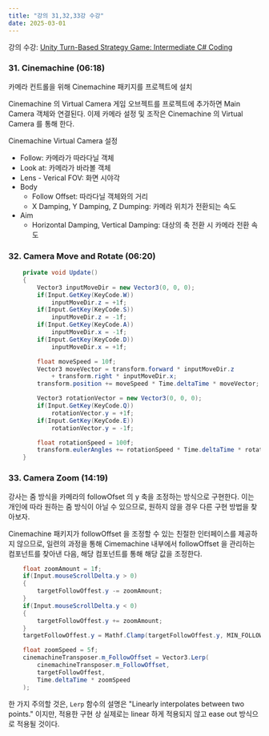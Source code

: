 ```yaml
---
title: "강의 31,32,33강 수강"
date: 2025-03-01
---
```


강의 수강: [Unity Turn-Based Strategy Game: Intermediate C# Coding](https://www.udemy.com/course/unity-turn-based-strategy/)

### 31. Cinemachine (06:18)

카메라 컨트롤을 위해 Cinemachine 패키지를 프로젝트에 설치

Cinemachine 의 Virtual Camera 게임 오브젝트를 프로젝트에 추가하면 Main Camera 객체와 연결된다. 이제 카메라 설정 및 조작은 Cinemachine 의 Virtual Camera 를 통해 한다.

Cinemachine Virtual Camera 설정

- Follow: 카메라가 따라다닐 객체
- Look at: 카메라가 바라볼 객체
- Lens - Verical FOV: 화면 시야각
- Body
  - Follow Offset: 따라다닐 객체와의 거리
  - X Damping, Y Damping, Z Dumping: 카메라 위치가 전환되는 속도
- Aim
  - Horizontal Damping, Vertical Damping: 대상의 축 전환 시 카메라 전환 속도

### 32. Camera Move and Rotate (06:20)

```c#
    private void Update()
    {
        Vector3 inputMoveDir = new Vector3(0, 0, 0);
        if(Input.GetKey(KeyCode.W))
            inputMoveDir.z = +1f;
        if(Input.GetKey(KeyCode.S))
            inputMoveDir.z = -1f;
        if(Input.GetKey(KeyCode.A))
            inputMoveDir.x = -1f;
        if(Input.GetKey(KeyCode.D))
            inputMoveDir.x = +1f;

        float moveSpeed = 10f;
        Vector3 moveVector = transform.forward * inputMoveDir.z
            + transform.right * inputMoveDir.x;
        transform.position += moveSpeed * Time.deltaTime * moveVector;

        Vector3 rotationVector = new Vector3(0, 0, 0);
        if(Input.GetKey(KeyCode.Q))
            rotationVector.y = +1f;
        if(Input.GetKey(KeyCode.E))
            rotationVector.y = -1f;

        float rotationSpeed = 100f;
        transform.eulerAngles += rotationSpeed * Time.deltaTime * rotationVector;
    }
```

### 33. Camera Zoom (14:19)

강사는 줌 방식을 카메라의 followOfset 의 y 축을 조정하는 방식으로 구현한다. 이는 개인에 따라 원하는 줌 방식이 아닐 수 있으므로, 원하지 않을 경우 다른 구현 방법을 찾아보자.

Cinemachine 패키지가 followOffset 을 조정할 수 있는 친절한 인터페이스를 제공하지 않으므로, 일련의 과정을 통해 Cimemachine 내부에서 followOffset 을 관리하는 컴포넌트를 찾아낸 다음, 해당 컴포넌트를 통해 해당 값을 조정한다.

```c#
    float zoomAmount = 1f;
    if(Input.mouseScrollDelta.y > 0)
    {
        targetFollowOffest.y -= zoomAmount;
    }
    if(Input.mouseScrollDelta.y < 0)
    {
        targetFollowOffest.y += zoomAmount;
    }
    targetFollowOffest.y = Mathf.Clamp(targetFollowOffest.y, MIN_FOLLOW_Y_OFFSET, MAX_FOLLOW_Y_OFFSET);

    float zoomSpeed = 5f;
    cinemachineTransposer.m_FollowOffset = Vector3.Lerp(
        cinemachineTransposer.m_FollowOffset,
        targetFollowOffest,
        Time.deltaTime * zoomSpeed
    );
```

한 가지 주의할 것은, `Lerp` 함수의 설명은 "Linearly interpolates between two points." 이지만, 적용한 구현 상 실제로는 linear 하게 적용되지 않고 ease out 방식으로 적용될 것이다.
